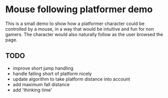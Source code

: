 Mouse following platformer demo
===============================

This is a small demo to show how a platformer character could be controlled by a mouse, in a way that would be intuitive and fun for non gamers. The character would also naturally follow as the user browsed the page.


## TODO

- improve short jump handling
- handle falling short of platform nicely
- update algorithm to take platform distance into account
- add maximum fall distance
- add 'thinking time'

